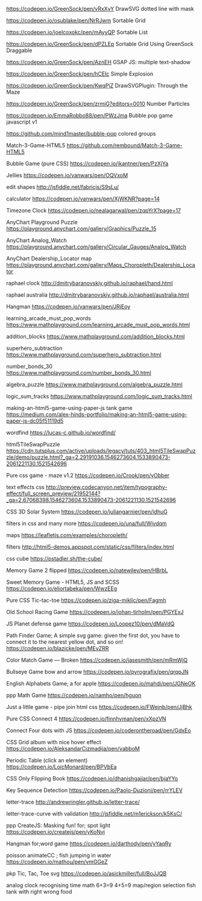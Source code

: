 https://codepen.io/GreenSock/pen/vRxXyY
DrawSVG dotted line with mask

https://codepen.io/osublake/pen/NrRJwm
Sortable Grid

https://codepen.io/joelcoxokc/pen/mAyyQP
Sortable List

https://codepen.io/GreenSock/pen/dPZLEp
Sortable Grid Using GreenSock Draggable

https://codepen.io/GreenSock/pen/AznEH
GSAP JS: multiple text-shadow

https://codepen.io/GreenSock/pen/hCElc
Simple Explosion

https://codepen.io/GreenSock/pen/KwqPjZ
DrawSVGPlugin: Through the Maze

https://codepen.io/GreenSock/pen/zrmiG?editors=0010
Number Particles

https://codepen.io/EmmaRobbo88/pen/PWzJma
Bubble pop game javascript v1

https://github.com/mind1master/bubble-pop
colored groups

Match-3-Game-HTML5
https://github.com/rembound/Match-3-Game-HTML5

Bubble Game (pure CSS)
https://codepen.io/jkantner/pen/PzXjYa

Jellies
https://codepen.io/vanwars/pen/OQVxoM

edit shapes
http://jsfiddle.net/fabricjs/S9sLu/

calculator
https://codepen.io/vanwars/pen/XjWKNR?page=14

Timezone Clock
https://codepen.io/nealagarwal/pen/zqpYrX?page=17

AnyChart Playground Puzzle
https://playground.anychart.com/gallery/Graphics/Puzzle_15

AnyChart Analog_Watch
https://playground.anychart.com/gallery/Circular_Gauges/Analog_Watch

AnyChart Dealership_Locator map
https://playground.anychart.com/gallery/Maps_Choropleth/Dealership_Locator

raphael clock
http://dmitrybaranovskiy.github.io/raphael/hand.html

raphael australia 
http://dmitrybaranovskiy.github.io/raphael/australia.html

Hangman
https://codepen.io/vanwars/pen/JRjEoy

learning_arcade_must_pop_words
https://www.mathplayground.com/learning_arcade_must_pop_words.html

addition_blocks
https://www.mathplayground.com/addition_blocks.html

superhero_subtraction
https://www.mathplayground.com/superhero_subtraction.html

number_bonds_30
https://www.mathplayground.com/number_bonds_30.html

algebra_puzzle
https://www.mathplayground.com/algebra_puzzle.html

logic_sum_tracks
https://www.mathplayground.com/logic_sum_tracks.html

making-an-html5-game-using-paper-js tank game
https://medium.com/alex-hinds-portfolio/making-an-html5-game-using-paper-js-dc05f51119d5


wordfind
https://lucas-c.github.io/wordfind/

html5TileSwapPuzzle
https://cdn.tutsplus.com/active/uploads/legacy/tuts/403_html5TileSwapPuzzle/demo/puzzle.html?_ga=2.29191036.1546273604.1533890473-2061221130.1521542696

Pure css game - maze v1.2
https://codepen.io/Crook/pen/yObber

text effects css
http://preview.codecanyon.net/item/typography-effect/full_screen_preview/21952144?_ga=2.67068398.1546273604.1533890473-2061221130.1521542696

CSS 3D Solar System
https://codepen.io/juliangarnier/pen/idhuG

filters in css and many more
https://codepen.io/una/full/Wjvdqm

maps
https://leafletjs.com/examples/choropleth/

filters
http://html5-demos.appspot.com/static/css/filters/index.html

css cube
https://pstadler.sh/the-cube/

Memory Game 2 flipped
https://codepen.io/natewiley/pen/HBrbL

Sweet Memory Game - HTML5, JS and SCSS
https://codepen.io/eliortabeka/pen/WwzEEg

Pure CSS Tic-tac-toe
https://codepen.io/ziga-miklic/pen/Fagmh

Old School Racing Game
https://codepen.io/johan-tirholm/pen/PGYExJ

JS Planet defense game
https://codepen.io/Loopez10/pen/dMaVdQ

Path Finder Game; A simple svg game: given the first dot, you have to connect it to the nearest yellow dot, and so on!
https://codepen.io/blazicke/pen/MEvZRR

Color Match Game — Broken
https://codepen.io/jasesmith/pen/mRmWjQ


Bullseye Game bow and arrow
https://codepen.io/pyrografix/pen/qrqpJN

English Alphabets Game; a for apple
https://codepen.io/mahdi/pen/JGNeOK

ppp Math Game 
https://codepen.io/namho/pen/hguon


Just a little game - pipe join html css
https://codepen.io/FWeinb/pen/JjBhk

Pure CSS Connect 4
https://codepen.io/finnhvman/pen/xXpzVN

Connect Four dots with JS
https://codepen.io/coderontheroad/pen/GdxEo

CSS Grid album with nice hover effect
https://codepen.io/AleksandarCizmadija/pen/vabboM

Periodic Table (click an element)
https://codepen.io/LoicMonard/pen/BPVbEa

CSS Only Flipping Book
https://codepen.io/dhanishgajjar/pen/bjaYYo


Key Sequence Detection
https://codepen.io/Paolo-Duzioni/pen/rrYLEV

letter-trace
http://andrewringler.github.io/letter-trace/

letter-trace-curve with validation
http://jsfiddle.net/m1erickson/k5KsC/

ppp CreateJS: Masking fun! for; spot light
https://codepen.io/createjs/pen/yKoNvj


Hangman for;word game
https://codepen.io/darthody/pen/yYaqRy

poisson animateCC ;  fish jumping in water
https://codepen.io/mathou/pen/vmGGeZ

pkp Tic, Tac, Toe svg
https://codepen.io/asickmiller/full/BoJJQB


analog clock recognising time
math 6+3=9 4+5=9
map/region selection
fish tank with right wrong food